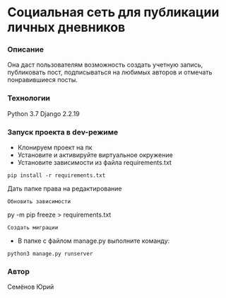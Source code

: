 # Социальная сеть для публикации личных дневников
### Описание
Она даст пользователям возможность создать учетную запись, публиковать пост, подписываться на любимых авторов и отмечать понравившиеся посты.
### Технологии
Python 3.7
Django 2.2.19
### Запуск проекта в dev-режиме
- Клонируем проект на пк
- Установите и активируйте виртуальное окружение
- Установите зависимости из файла requirements.txt
```
pip install -r requirements.txt
``` 
Дать папке права на редактирование
```
Обновить зависимости
```
py -m pip freeze > requirements.txt
```
Создать миграции
```
- В папке с файлом manage.py выполните команду:
```
python3 manage.py runserver
```
### Автор
Семёнов Юрий
